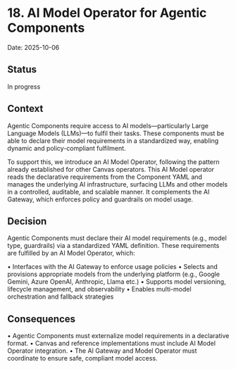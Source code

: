 # 18. AI Model Operator for Agentic Components

Date: 2025-10-06

## Status

In progress

## Context

Agentic Components require access to AI models—particularly Large Language Models (LLMs)—to fulfil their tasks. These components must be able to declare their model requirements in a standardized way, enabling dynamic and policy-compliant fulfilment.

To support this, we introduce an AI Model Operator, following the pattern already established for other Canvas operators. This AI Model operator reads the declarative requirements from the Component YAML and manages the underlying AI infrastructure, surfacing LLMs and other models in a controlled, auditable, and scalable manner. It complements the AI Gateway, which enforces policy and guardrails on model usage.

## Decision

Agentic Components must declare their AI model requirements (e.g., model type, guardrails) via a standardized YAML definition. These requirements are fulfilled by an AI Model Operator, which:

• Interfaces with the AI Gateway to enforce usage policies
• Selects and provisions appropriate models from the underlying platform (e.g., Google Gemini, Azure OpenAI, Anthropic, Llama etc.)
• Supports model versioning, lifecycle management, and observability
• Enables multi-model orchestration and fallback strategies

## Consequences

• Agentic Components must externalize model requirements in a declarative format.
• Canvas and reference implementations must include AI Model Operator integration.
• The AI Gateway and Model Operator must coordinate to ensure safe, compliant model access.
